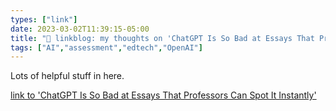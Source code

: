 ```yaml
---
types: ["link"]
date: 2023-03-02T11:39:15-05:00
title: "🔗 linkblog: my thoughts on 'ChatGPT Is So Bad at Essays That Professors Can Spot It Instantly'"
tags: ["AI","assessment","edtech","OpenAI"]
---
```

Lots of helpful stuff in here.  
 

[link to 'ChatGPT Is So Bad at Essays That Professors Can Spot It Instantly'](https://www.vice.com/en/article/epzjew/chatgpt-is-so-bad-at-essays-that-professors-can-spot-it-instantly)
